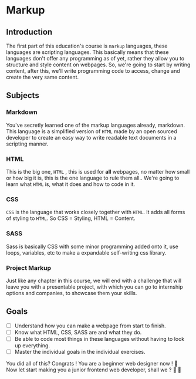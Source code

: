 # Markup

## Introduction
The first part of this education's course is `markup` languages, these languages are scripting languages.
This basically means that these languages don't offer any programming as of yet, rather they allow you to structure and style content on webpages.
So, we're going to start by writing content, after this, we'll write programming code to access, change and create the very same content.

## Subjects

### Markdown
You've secretly learned one of the markup languages already, markdown.
This language is a simplified version of `HTML` made by an open sourced developer to create an easy way to write readable
text documents in a scripting manner.

### HTML
This is the big one, `HTML` , this is used for **all** webpages, no matter how small or how big it is, this is the one language to rule them all..
We're going to learn what `HTML` is, what it does and how to code in it. 

### CSS 
`CSS` is the language that works closely together with `HTML`. It adds all forms of styling to `HTML`. 
So CSS = Styling, HTML = Content. 


### SASS
Sass is basically CSS with some minor programming added onto it, use loops, variables, etc to make a expandable self-writing css library.

### Project **Markup**
Just like any chapter in this course, we will end with a challenge that will leave you with a presentable project, with which you can go to 
internship options and companies, to showcase them your skills.


## Goals
- [ ] Understand how you can make a webpage from start to finish.
- [ ] Know what HTML, CSS, SASS are and what they do.
- [ ] Be able to code most things in these languages without having to look up everything.
- [ ] Master the individual goals in the individual exercises.

You did all of this? Congrats ! You are a beginner web designer now ! :unicorn: <br/>
Now let start making you a junior frontend web developer, shall we ? :fist_right: :fist_left:  